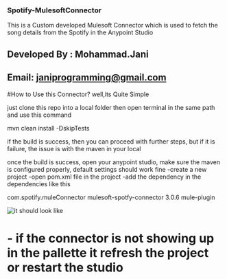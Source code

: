 ### Spotify-MulesoftConnector
This is a Custom developed Mulesoft Connector which is used to fetch the song details from the Spotify in the Anypoint Studio

## Developed By : Mohammad.Jani
## Email: janiprogramming@gmail.com

#How to Use this Connector?
well,its Quite Simple

just clone this repo into a local folder
then open terminal in the same path and use this command

mvn clean install -DskipTests

if the build is success, then you can proceed with further steps, but if it is failure, the issue is with the maven in your local 

once the build is success, open your anypoint studio, make sure the maven is configured properly, default settings should work fine
  -create a new project
  -open pom.xml file in the project 
  -add the dependency in the dependencies like this

<dependency>
			<groupId>com.spotify.muleConnector</groupId>
			<artifactId>mulesoft-spotfy-connector</artifactId>
			<version>3.0.6	</version>
			<classifier>mule-plugin</classifier>
</dependency>


![it should look like](https://ibb.co/pjgmhn0)


   # - if the connector is not showing up in the pallette it refresh the project or restart the studio
   
   


